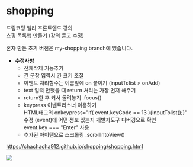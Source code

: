 # shopping

드림코딩 엘리 프론트엔드 강의   
쇼핑 목록앱 만들기 (강의 듣고 수정)   

혼자 만든 초기 버전은 my-shopping branch에 있습니다.

* __수정사항__
  + 전체삭제 기능추가
  + 긴 문장 입력시 칸 크기 조절
  + 이벤트 처리함수는 이름앞에 on 붙이기 (inputTolist > onAdd)
  + text 입력 안했을 때 return 처리는 가장 먼저 해주기
  + return한 후 커서 돌려놓기 .focus()
  + keypress 이벤트리스너 이용하기   
  HTML태그의 onkeypress="if( event.keyCode == 13 ){inputTolist();}" 수정
  (event)에 어떤 정보 있는지 개발자도구 디버깅으로 확인    
  event.key === "Enter" 사용    
  + 추가된 아이템으로 스크롤링 .scrollIntoView()

https://chachacha912.github.io/shopping/shopping.html

<img src='https://user-images.githubusercontent.com/67041124/96235979-67926f00-0fd6-11eb-962e-df3e46da90e2.JPG'>
